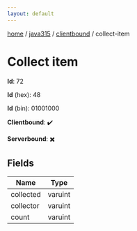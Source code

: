 ```yaml
---
layout: default
---
```


[home](/)  /  [java315](/protocol/java315)  /  [clientbound](/protocol/java315/clientbound)  /  collect-item

# Collect item

**Id**: 72

**Id** (hex): 48

**Id** (bin): 01001000

**Clientbound**: ✔️

**Serverbound**: ✖️

## Fields

Name | Type
---|---
collected | varuint
collector | varuint
count | varuint

